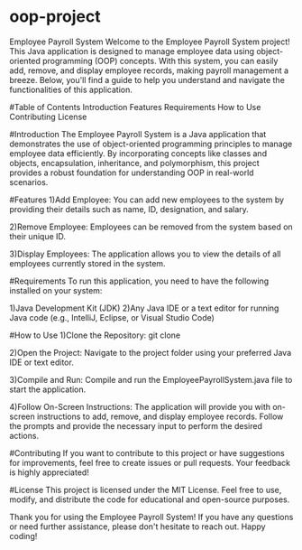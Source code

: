 # oop-project
Employee Payroll System
Welcome to the Employee Payroll System project! This Java application is designed to manage employee data using object-oriented programming (OOP) concepts. With this system, you can easily add, remove, and display employee records, making payroll management a breeze. Below, you'll find a guide to help you understand and navigate the functionalities of this application.

#Table of Contents
Introduction
Features
Requirements
How to Use
Contributing
License

#Introduction
The Employee Payroll System is a Java application that demonstrates the use of object-oriented programming principles to manage employee data efficiently. By incorporating concepts like classes and objects, encapsulation, inheritance, and polymorphism, this project provides a robust foundation for understanding OOP in real-world scenarios.

#Features
1)Add Employee: You can add new employees to the system by providing their details such as name, ID, designation, and salary.

2)Remove Employee: Employees can be removed from the system based on their unique ID.

3)Display Employees: The application allows you to view the details of all employees currently stored in the system.

#Requirements
To run this application, you need to have the following installed on your system:

1)Java Development Kit (JDK)
2)Any Java IDE or a text editor for running Java code (e.g., IntelliJ, Eclipse, or Visual Studio Code)

#How to Use
1)Clone the Repository:
git clone <repository-url>

2)Open the Project:
Navigate to the project folder using your preferred Java IDE or text editor.

3)Compile and Run:
Compile and run the EmployeePayrollSystem.java file to start the application.

4)Follow On-Screen Instructions:
The application will provide you with on-screen instructions to add, remove, and display employee records.
Follow the prompts and provide the necessary input to perform the desired actions.

#Contributing
If you want to contribute to this project or have suggestions for improvements, feel free to create issues or pull requests. Your feedback is highly appreciated!

#License
This project is licensed under the MIT License. Feel free to use, modify, and distribute the code for educational and open-source purposes.

Thank you for using the Employee Payroll System! If you have any questions or need further assistance, please don't hesitate to reach out. Happy coding!







